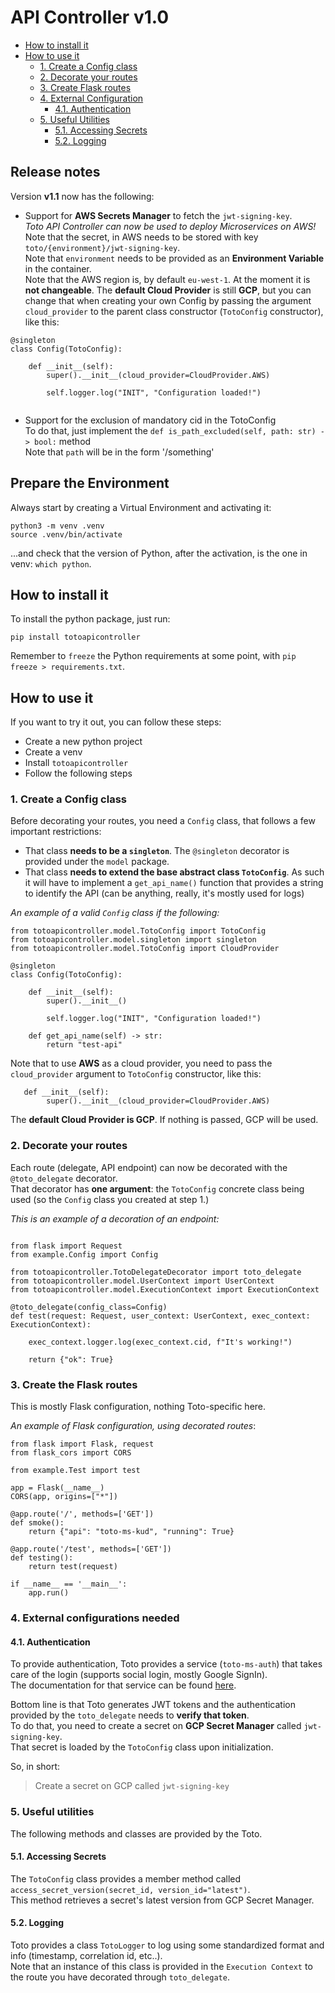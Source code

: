 # API Controller v1.0

 * [How to install it](#how-to-install-it)
 * [How to use it](#how-to-use-it)
    * [1. Create a Config class](#1-create-a-config-class)
    * [2. Decorate your routes](#2-decorate-your-routes)
    * [3. Create Flask routes](#3-create-the-flask-routes)
    * [4. External Configuration](#4-external-configurations-needed)
        * [4.1. Authentication](#41-authentication)
    * [5. Useful Utilities](#5-useful-utilities)
        * [5.1. Accessing Secrets](#51-accessing-secrets)
        * [5.2. Logging](#52-logging)

## Release notes
Version **v1.1** now has the following:

*   Support for **AWS Secrets Manager** to fetch the `jwt-signing-key`. <br>
    *Toto API Controller can now be used to deploy Microservices on AWS!* <br>
    Note that the secret, in AWS needs to be stored with key `toto/{environment}/jwt-signing-key`. <br>
    Note that `environment` needs to be provided as an **Environment Variable** in the container. <br>
    Note that the AWS region is, by default `eu-west-1`. At the moment it is **not changeable**.
    The **default Cloud Provider** is still **GCP**, but you can change that when creating your own Config by passing the argument `cloud_provider` to the parent class constructor (`TotoConfig` constructor), like this: 
```
@singleton
class Config(TotoConfig): 
    
    def __init__(self):
        super().__init__(cloud_provider=CloudProvider.AWS)
        
        self.logger.log("INIT", "Configuration loaded!")
        
```

*   Support for the exclusion of mandatory cid in the TotoConfig<br>
    To do that, just implement the `def is_path_excluded(self, path: str) -> bool:` method <br>
    Note that `path` will be in the form '/something'

## Prepare the Environment
Always start by creating a Virtual Environment and activating it: 
```
python3 -m venv .venv
source .venv/bin/activate
```
...and check that the version of Python, after the activation, is the one in venv: `which python`. 

## How to install it
To install the python package, just run: 
```
pip install totoapicontroller
```

Remember to `freeze` the Python requirements at some point, with `pip freeze > requirements.txt`.

## How to use it
If you want to try it out, you can follow these steps: 
 * Create a new python project
 * Create a venv
 * Install `totoapicontroller`
 * Follow the following steps 

### 1. Create a Config class
Before decorating your routes, you need a `Config` class, that follows a few important restrictions:
 * That class **needs to be a `singleton`**. The `@singleton` decorator is provided under the `model` package.
 * That class **needs to extend the base abstract class `TotoConfig`**. As such it will have to implement a `get_api_name()` function that provides a string to identify the API (can be anything, really, it's mostly used for logs)

*An example of a valid `Config` class if the following:*
```
from totoapicontroller.model.TotoConfig import TotoConfig
from totoapicontroller.model.singleton import singleton
from totoapicontroller.model.TotoConfig import CloudProvider

@singleton
class Config(TotoConfig): 
    
    def __init__(self):
        super().__init__()
        
        self.logger.log("INIT", "Configuration loaded!")
        
    def get_api_name(self) -> str:
        return "test-api"
```

Note that to use **AWS** as a cloud provider, you need to pass the `cloud_provider` argument to `TotoConfig` constructor, like this: 
```
   def __init__(self):
        super().__init__(cloud_provider=CloudProvider.AWS)
```

The **default Cloud Provider is GCP**. If nothing is passed, GCP will be used.

### 2. Decorate your routes
Each route (delegate, API endpoint) can now be decorated with the `@toto_delegate` decorator. <br>
That decorator has **one argument**: the `TotoConfig` concrete class being used (so the `Config` class you created at step 1.)

*This is an example of a decoration of an endpoint:*
```

from flask import Request
from example.Config import Config

from totoapicontroller.TotoDelegateDecorator import toto_delegate
from totoapicontroller.model.UserContext import UserContext
from totoapicontroller.model.ExecutionContext import ExecutionContext

@toto_delegate(config_class=Config)
def test(request: Request, user_context: UserContext, exec_context: ExecutionContext): 
    
    exec_context.logger.log(exec_context.cid, f"It's working!")
    
    return {"ok": True}
```

### 3. Create the Flask routes
This is mostly Flask configuration, nothing Toto-specific here.

*An example of Flask configuration, using decorated routes*: 
```
from flask import Flask, request
from flask_cors import CORS

from example.Test import test

app = Flask(__name__)
CORS(app, origins=["*"])

@app.route('/', methods=['GET'])
def smoke():
    return {"api": "toto-ms-kud", "running": True}

@app.route('/test', methods=['GET'])
def testing(): 
    return test(request)

if __name__ == '__main__':
    app.run()
```

### 4. External configurations needed
#### 4.1. Authentication
To provide authentication, Toto provides a service (`toto-ms-auth`) that takes care of the login (supports social login, mostly Google SignIn).<br>
The documentation for that service can be found [here](https://github.com/nicolasances/toto-ms-auth/). 

Bottom line is that Toto generates JWT tokens and the authentication provided by the `toto_delegate` needs to **verify that token**. <br>
To do that, you need to create a secret on **GCP Secret Manager** called `jwt-signing-key`. <br>
That secret is loaded by the `TotoConfig` class upon initialization.

So, in short: 
> Create a secret on GCP called `jwt-signing-key`


### 5. Useful utilities
The following methods and classes are provided by the Toto. 
#### 5.1. Accessing Secrets
The `TotoConfig` class provides a member method called `access_secret_version(secret_id, version_id="latest")`. <br>
This method retrieves a secret's latest version from GCP Secret Manager.

#### 5.2. Logging
Toto provides a class `TotoLogger` to log using some standardized format and info (timestamp, correlation id, etc..). <br>
Note that an instance of this class is provided in the `Execution Context` to the route you have decorated through `toto_delegate`. 